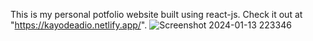 This is my personal potfolio website built using react-js.
Check it out at "https://kayodeadio.netlify.app/".
![Screenshot 2024-01-13 223346](https://github.com/kylead10/react-portfolio/assets/101107354/4d300ae1-ee88-41d1-965d-136bdfe26e76)
